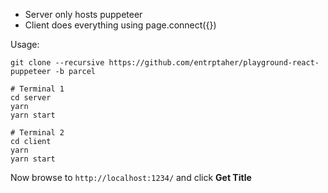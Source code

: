 - Server only hosts puppeteer 
- Client does everything using page.connect({})

Usage:
```
git clone --recursive https://github.com/entrptaher/playground-react-puppeteer -b parcel

# Terminal 1
cd server
yarn
yarn start

# Terminal 2
cd client
yarn
yarn start
```

Now browse to `http://localhost:1234/` and click **Get Title**

